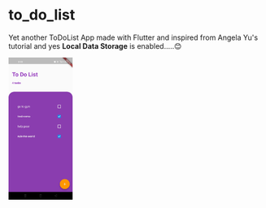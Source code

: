 # to_do_list

Yet another ToDoList App made with Flutter and inspired from Angela Yu's tutorial and yes **Local Data Storage** is enabled.....😊

<img src="https://github.com/FaizFk/To-Do-List-Flutter-App/blob/main/Screenshots/Screenshot_2022-06-21-20-48-50-09_a8eb0d29ed5b162858d8df90bce9df15.jpg?raw=true" height=25% width=25%>
